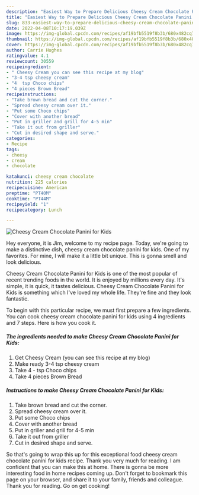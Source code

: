 ```yaml
---
description: "Easiest Way to Prepare Delicious Cheesy Cream Chocolate Panini for Kids"
title: "Easiest Way to Prepare Delicious Cheesy Cream Chocolate Panini for Kids"
slug: 833-easiest-way-to-prepare-delicious-cheesy-cream-chocolate-panini-for-kids
date: 2022-04-08T10:17:19.039Z
image: https://img-global.cpcdn.com/recipes/af19bfb5519f8b3b/680x482cq70/cheesy-cream-chocolate-panini-for-kids-recipe-main-photo.jpg
thumbnail: https://img-global.cpcdn.com/recipes/af19bfb5519f8b3b/680x482cq70/cheesy-cream-chocolate-panini-for-kids-recipe-main-photo.jpg
cover: https://img-global.cpcdn.com/recipes/af19bfb5519f8b3b/680x482cq70/cheesy-cream-chocolate-panini-for-kids-recipe-main-photo.jpg
author: Carrie Hughes
ratingvalue: 4.1
reviewcount: 30559
recipeingredient:
- " Cheesy Cream you can see this recipe at my blog"
- "3-4 tsp cheesy cream"
- "4  tsp Choco chips"
- "4 pieces Brown Bread"
recipeinstructions:
- "Take brown bread and cut the corner."
- "Spread cheesy cream over it."
- "Put some Choco chips"
- "Cover with another bread"
- "Put in griller and grill for 4-5 min"
- "Take it out from griller"
- "Cut in desired shape and serve."
categories:
- Recipe
tags:
- cheesy
- cream
- chocolate

katakunci: cheesy cream chocolate 
nutrition: 225 calories
recipecuisine: American
preptime: "PT40M"
cooktime: "PT44M"
recipeyield: "1"
recipecategory: Lunch

---
```



![Cheesy Cream Chocolate Panini for Kids](https://img-global.cpcdn.com/recipes/af19bfb5519f8b3b/680x482cq70/cheesy-cream-chocolate-panini-for-kids-recipe-main-photo.jpg)

Hey everyone, it is Jim, welcome to my recipe page. Today, we're going to make a distinctive dish, cheesy cream chocolate panini for kids. One of my favorites. For mine, I will make it a little bit unique. This is gonna smell and look delicious.



Cheesy Cream Chocolate Panini for Kids is one of the most popular of recent trending foods in the world. It is enjoyed by millions every day. It's simple, it is quick, it tastes delicious. Cheesy Cream Chocolate Panini for Kids is something which I've loved my whole life. They're fine and they look fantastic.


To begin with this particular recipe, we must first prepare a few ingredients. You can cook cheesy cream chocolate panini for kids using 4 ingredients and 7 steps. Here is how you cook it.

<!--inarticleads1-->

##### The ingredients needed to make Cheesy Cream Chocolate Panini for Kids:

1. Get  Cheesy Cream (you can see this recipe at my blog)
1. Make ready 3-4 tsp cheesy cream
1. Take 4 - tsp Choco chips
1. Take 4 pieces Brown Bread




<!--inarticleads2-->

##### Instructions to make Cheesy Cream Chocolate Panini for Kids:

1. Take brown bread and cut the corner.
1. Spread cheesy cream over it.
1. Put some Choco chips
1. Cover with another bread
1. Put in griller and grill for 4-5 min
1. Take it out from griller
1. Cut in desired shape and serve.




So that's going to wrap this up for this exceptional food cheesy cream chocolate panini for kids recipe. Thank you very much for reading. I am confident that you can make this at home. There is gonna be more interesting food in home recipes coming up. Don't forget to bookmark this page on your browser, and share it to your family, friends and colleague. Thank you for reading. Go on get cooking!

